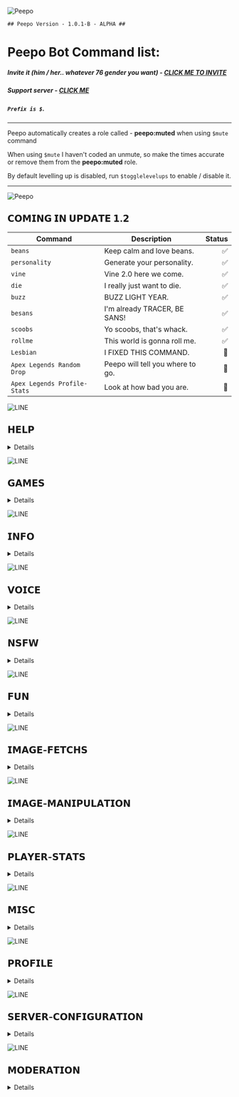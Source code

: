 ![Peepo](https://media3.giphy.com/media/ZhHC3DGCUwVi0/giphy.gif "Meme bot")

`## Peepo Version - 1.0.1-B - ALPHA ##`

# Peepo Bot Command list:
##### Invite it (him / her.. whatever 76 gender you want) - [CLICK ME TO INVITE](https://discordapp.com/api/oauth2/authorize?client_id=498307423342166026&permissions=8&scope=bot)
##### Support server - [CLICK ME](https://discord.gg/ZCjrs9Z)
##### `Prefix is $`.
____

Peepo automatically creates a role called - **peepo:muted** when using `$mute` command

When using `$mute` I haven't coded an unmute, so make the times accurate or remove them from the **peepo:muted** role.

By default levelling up is disabled, run `$togglelevelups` to enable / disable it.

____

![Peepo](https://media.discordapp.net/attachments/470917386258874368/526976260681891841/roadmap.png?width=634&height=334 "oh god")

## 𝗖𝗢𝗠𝗜𝗡𝗚 𝗜𝗡 𝗨𝗣𝗗𝗔𝗧𝗘 𝟭.𝟮

 
| Command  | Description | Status | 
| ------------- | ------------- | -------------: | 
| `beans` | Keep calm and love beans. | ✅ |
| `personality` | Generate your personality. | ✅ |
| `vine` | Vine 2.0 here we come. | ✅ |
| `die` | I really just want to die. | ✅ |
| `buzz` | BUZZ LIGHT YEAR. | ✅ |
| `besans` | I'm already TRACER, BE SANS! | ✅ |
| `scoobs` | Yo scoobs, that's whack. | ✅ |
| `rollme` | This world is gonna roll me. | ✅ |
| `Lesbian` | I FIXED THIS COMMAND. | 🔞 |
| `Apex Legends Random Drop` | Peepo will tell you where to go. | 🚧 |
| `Apex Legends Profile-Stats` | Look at how bad you are. | 🚧 |
 


![LINE](https://kathleenhalme.com/images/dividers-transparent-simple-1.png)    

## 𝗛𝗘𝗟𝗣

<details>

| Command  | Description | Status | 
| ------------- | ------------- | -------------: |
| BugReport | Send a bug report directly to my designated channel. | ✅ | 
| Changelog  | Get the latest information on the current build, and what's changed. | ✅ | 
| Commands  | Have an advanced embed showing all commands  | ✅ |
| Help       | Shows help on the specified command.   | ✅ | 
| Suggest | Send a suggestion report directly to my designated channel.| ✅ |

</details>

![LINE](https://kathleenhalme.com/images/dividers-transparent-simple-1.png)    

## 𝗚𝗔𝗠𝗘𝗦

<details>

| Command  | Description | Status | 
| ------------- | ------------- | -------------: |
| BetRoll | Bet Peepo Cookies on prediction of the outcome of rolling a dice. | ✅ | 
| Slots  | Spins the reels of the slot machine and shows you the result. (*Pointless really*) | ✅ | 
| ThisOrThat  | Asks a this or that question.  | ✅ | 
| WouldYouRather | Asks a would you rather question.  | ✅ | 

</details>

![LINE](https://kathleenhalme.com/images/dividers-transparent-simple-1.png)    

## 𝗜𝗡𝗙𝗢

<details>

| Command  | Description | Status | 
| ------------- | ------------- | -------------: |
| Avatar  | Shows avatar of a specified user of your Discord server. | ✅ | 
| ChannelInfo       | Shows information of a specified text or voice channel of your Discord server.   | ✅ | 
| InRole  | 	Shows members that have a specified role in your Discord server. | ✅ | 
| Live    | Shows the list of users in your Discord server who are currently streaming. | ✅ | 
| Ping   | 	Shows the response time and average WebSocket ping of Peepo. | ✅ | 
| RoleInfo | Shows various information on a specific role. | ✅ | 
| Roles  | 	Shows all roles and their ID'S | ✅ | 
| ServerInfo  | 	Shows information of the Discord server. | ✅ | 
| Stats | 	Shows detailed stats and info of Peepo | ✅ | 
| TopGames | Shows information of what the most top player games are within the discord server (*Resets after Peepo restarts*) | ✅ | 
| Twitch  | 	Shows information of a live twitch channel. | ✅ | 
| UserInfo  | Shows information of a specified user of your Discord server. | ✅ | 
| UserLookup   | 	Fetches basic information of a user from Discord. | ✅ | 

</details>

![LINE](https://kathleenhalme.com/images/dividers-transparent-simple-1.png)    

## 𝗩𝗢𝗜𝗖𝗘

<details>

| Command  | Description | Status | 
| ------------- | ------------- | -------------: |
| Airhorn | Plays an airhorn in a voice channel. How to annoy everyone 101. | ✅ | 
| BuildaWall  | Plays a trump remix of building a wall. | ✅ | 
| Cyka   | Plays CYKA BLYAT HARDCORE BASS. | ✅ | 
| FBI | Plays "FBI OPEN UP" meme.| ✅ | 
| Fuckhumanity | Plays a song about fucking all of humanity | ✅ | 
| Gimmehentai | Plays a song about wanting your own hentai girl |  ✅ | 
| ManTits   | Plays a sad song about having man-tits. | ✅ | 
| Steppin  | Plays Spongebob steppin' on a beach. | ✅ | 
| Thot | Plays "**BE GONE THOT**": | ✅ | 
| ZING | Plays.. Well. Play it. I won't share this one. | ✅ | 

</details>

![LINE](https://kathleenhalme.com/images/dividers-transparent-simple-1.png)    


 
## 𝗡𝗦𝗙𝗪

<details>
 
| Command  | Description | Status | 
| ------------- | ------------- | -------------: |
| 4Kporn | Obtains a random HIGH QUALITY IMAGE of porn. (*Hello Quality? I'd like to invest in 8K some time.*) | ✅ | 
| Asian | Obtains a random image of an Asian. (*I won't judge you.*) | ✅ | 
| Ass  | Obtains a random image of Ass. (*Hello right hand, it's me*) | ✅ | 
| Bdsm | Obtains a random image of BDSM / Bondage. (*Well. Rope me dead.*) | ✅ | 
| Blowjob | Obtains a random image/gif of a girl giving a Blowjob. (*It's a job to blow air? Wow.*) | ✅ | 
| Boobs | Obtains a random image of Boobs. (*Hello right hand, it's me*) | ✅ | 
| Cameltoe | Obtains a random image of a Cameltoe. (*Hey, did you steal that toe from the camel? Give it back.*) | ✅ | 
| Cosplay  | Obtains a random image of a sexc Cosplayer.(*Hello Favourite Video game? I'm going to exploit you.*) | ✅ | 
| Cum | Obtains a random image/gif of a girl receiving cum. (*What a sticky situation.*) | ✅ | 
| Creampie | Obtains a random image/gif of a girl receiving a creampie. (*Oh my god. I love Cream pie. Buy me some.*) | ✅ | 
| Futanari  | Obtains a random image of a dick.. on a girl? (*Hello Mum, I'm scared.*) | ✅ | 
| Grool  | Obtains a random image of Grool. (*Hello right hand, it's me*) | ✅ | 
| Hentai  | Obtains a random image/gif of..*sigh*..Hentai.. from an API. (*Hello Police? I'd like to report a crime.*) | ✅ | 
| Lesbian  | Obtains a random image of Lesbians. (*Hello gay friends, I support you.*) | ✅ | 
| PornGif  | Obtains a random gif of a pornographic environment. (*Hello Technology? I'd like to thank you.*) | ✅ | 
| Tentai  | Obtains a random image of Tentacle Porn. (*Hello OCTUSPUS POLICE?! I'M REPORTING ILLEGAL SHIT.*) | ✅ | 
| Titfuck | Obtains a random image/gif of tit-fucking. (*Why?*) | ✅ | 
| Vagina  | Obtains a random image of a Vagina. (*Hello both hands. It's me. Ya boy.*) | ✅ | 

</details>

![LINE](https://kathleenhalme.com/images/dividers-transparent-simple-1.png)    

## 𝗙𝗨𝗡

<details>

| Command  | Description | Status | 
| ------------- | ------------- | -------------: |
| BeLikeBill |    Send a "be like bill meme" to make you feel morally superior to others. | ✅ | 
| BlockText | Sends the given text as text emojis. | ✅ | 
| Christmas | Advent-Calendar, runs from 1st to 24th of December. Get yourself a gift daily. 120+ possibilities. | ✅ | 
| Clapify | I 👏 want 👏 more 👏 cake | ✅ | 
| Compliment | Compliment a user, since you couldn't think of one yourself. | ✅ | 
| Dicksize | Ever wondered what you size up to another user? Now's the chance. | ✅ | 
| FidgetSpinner   |   Fuck me why did I even add this, kill myself. | ✅ | 
| Fortune  | Tells you your fortune... from a fortune cookie. Neat. | ✅ | 
| Insult | Hey you. *Yeah you.* Go fuck yourself. |  ✅ | 
| Pickup    | Got the hots for a girl and don't know what to say? You added me to your server. I'm basically your wingman now. | ✅ | 
| Punch  |    Start a fight! Punch a god damn user. | ✅ | 
| Ship      |   Combines two or more mentioned user's names. | ✅ | 
| Skyrim | I use to write full descriptions until I took an arr-- | ✅ | 
| Slap   |   User being a bitch? Slap them back into place. | ✅ | 
| Vaporwave | ＴＨＩＳ ＩＳ ＣＯＯＬ| ✅ | 

</details>
 
![LINE](https://kathleenhalme.com/images/dividers-transparent-simple-1.png)    

## 𝗜𝗠𝗔𝗚𝗘-𝗙𝗘𝗧𝗖𝗛𝗦

<details>

| Command  | Description | Status | 
| ------------- | ------------- | -------------: |
| Bunny | Fetch a bunny. | ✅ | 
| Cat   | Fetch a kitty. | ✅ | 
| Dog  | Fetch a cute woofer. | ✅ | 
| Duck | Fetch a quacker. | ✅ | 
| Fox | Fetch a fox. |  ✅ | 
| Meme | Fetch a dank meme. | ✅ | 

</details>
 
![LINE](https://kathleenhalme.com/images/dividers-transparent-simple-1.png)    

## 𝗜𝗠𝗔𝗚𝗘-𝗠𝗔𝗡𝗜𝗣𝗨𝗟𝗔𝗧𝗜𝗢𝗡

<details>

| Command  | Description | Status | 
| ------------- | ------------- | -------------: |
| Achievement   | Generate a shitty minecraft achievement. *I'll provide one when you die as well* | ✅ | 
| Beautiful  | Wanna show a user they're beautiful? Go on then. | ✅ | 
| Bobross   | [RIP BOBROSS] Man, let him paint you. Or someone else.  | ✅ | 
| Changemymind   | Change my mind on something, I dare you. I fucking DOUBLE DARE YOU. | ✅ | 
| Clyde  | Mock up some text from the default Discord Bot. | ✅ | 
| Confused  | Be confused. You're confusing. Send it. | ✅ | 
| Cowsay | The Cow says -- MOOOOO**VEEEEEE BIIITCH** | ✅ | 
| Facepalm | Hey did that user say some dumb shit? Facepalm it! | ✅ | 
| Garbage | Show everyone who's garbage. Show em'.. Show em' yourself. you piece of shit. | ✅ | 
| Hates | Show everyone the 4 things you hate the most | ✅ |  
| Jpeg | JPEG quality a url photo. | ✅ |  
| Magik | MAGIK quality a url photo. | ✅ | 
| Gay | Hey, support the gays. Show the support. Colour that avatar. | ✅ | 
| Sniper | That TF2 sniper is FUCKING terrified of you. | ✅ | 
| Triggered | **T R I G G E R E D**.gif | ✅ |  
| Tweet | Mock up text from any twitter name. [RealDonaldTrump](https://twitter.com/realDonaldTrump?ref_src=twsrc%5Egoogle%7Ctwcamp%5Eserp%7Ctwgr%5Eauthor) I'm coming for you. | ✅ | 
| VaultBoy | I've always wanted to be a Fallout survivor | ✅ |  
| VirtualReality | This is so realistic. I wanna cry | ✅ | 

</details>

![LINE](https://kathleenhalme.com/images/dividers-transparent-simple-1.png)    

## 𝗣𝗟𝗔𝗬𝗘𝗥-𝗦𝗧𝗔𝗧𝗦

<details>

| Command  | Description | Status | 
| ------------- | ------------- | -------------: |
| Destiny2     |  Get stats of any Destiny2 player. | ✅ | 
| Fortnite     |   Get stats of any Fortnite player. | ✅ | 
| Overwatch     |   Get stats of any Overwatch player. | ✅ | 
| Rainbow6     |   Get stats of any Rainbow Six player. | ✅ | 

*Adding new ones soon. Some API'S were removed*

</details>

![LINE](https://kathleenhalme.com/images/dividers-transparent-simple-1.png)    

## 𝗠𝗜𝗦𝗖

<details>

| Command  | Description | Status | 
| ------------- | ------------- | -------------: |
| EndPoll      |  Ends a poll and shows the results. (*if any*)| ✅ | 
| IAm     |   Adds yourself to a 'Self-Assignable Role' if the server has any. | ✅ | 
| IAmNot     |   Removes yourself from a 'Self-Assignable Role'. | ✅ | 
| Leaderboard     |  Show's a Leaderboard of who's got the most XP and such within the server. | ✅ | 
| Poll     |   Create a poll with 2 options and set a time (*Default time if not provided is 60 minutes*) | ✅ | 
| PollStats     |   Get information on a poll that is running. | ✅ | 
| Shop `Server_Admin`    |   Set up a Shop for users to purchase virtual items with their Peepo Cookies. | ✅ | 

</details>

![LINE](https://kathleenhalme.com/images/dividers-transparent-simple-1.png)    

## 𝗣𝗥𝗢𝗙𝗜𝗟𝗘

<details>

| Command  | Description | Status | 
| ------------- | ------------- | -------------: |
| Buy     |  Buy items from the Server's Shop. | ✅ | 
| Daily     |   Claim your daily Peepo Cookies. | ✅ | 
| Karma    |   Give Karma to user's within the Discord Server (*Basically Reputation. Removing in the future.*) | ✅ | 
| Level     |   Shows your level and the amount of XP (Experience points) remaining for next level. (*Removing in future*) | ✅ | 
| MyItems     |   Shows what items you've bought from the Server's Shop. | ✅ | 
| PeepoCookies     |   Show's the amount of Peepo Cookies you or anyone has. | ✅ | 
| Profile     |   Show's yours / anyone's Profile within that Discord Server and a bit of information on it. | ✅ | 
| Rank     |   Shows yours / anyone's rank within the Discord Server. (*Removing in future*) | ✅ | 
| SetBio     |   Set your Bio for your `$profile` so anyoen can view. | ✅ | 
| SetBirthDate     |   Set your Birthdate for your `$profile` so anyone can view. | ✅ | 

</details>

![LINE](https://kathleenhalme.com/images/dividers-transparent-simple-1.png)    

## 𝗦𝗘𝗥𝗩𝗘𝗥-𝗖𝗢𝗡𝗙𝗜𝗚𝗨𝗥𝗔𝗧𝗜𝗢𝗡

<details>

| Command  | Description | Status | 
| ------------- | ------------- | -------------: |
| Asar `Server_Admin` | Add a role to the "Self Assignable Role" list. | ✅ | 
| Disablecommand `Server_Admin` | Disable a specific Peepo command for all use. | ✅ | 
| Enablecommand `Server_Admin` | Enable a specific Peepo command for all use. | ✅ | 
| Give   | Give a user of your choosing some Peepo Cookies. | ✅ | 
| GiveXP `Server_Owner`   | Give a user of your choosing XP (Experience points) | ✅ | 
| LevelUpMessage `Server_Admin`| Enable / Disable level up messages for when a user level's up. |  ✅ | 
| LevelUpRole `Server_Admin`  | Enable / Disable an automatic role users are placed in when they level up. | ✅ | 
| Lsar  `Server_Admin` | List the "Self Assignable Role" list. | ✅ | 
| MembersOnly `Server_Admin` | Disable Peepo from being used from users without a role. | ✅ | 
| ModLog   `Server_Admin` | Shows various Moderation (*Audit*) logs. (*Pointless, view your Audit log*.) | ✅ | 
| Rsar    `Server_Admin`| Remove a role from the "Self Assignable Role" list. | ✅ | 
| ReportChannel  `Server_Admin`| Set a specific channel designated for users that use the `$report` command. |✅ | 
| ResetModerationLogs    `Server_Admin`| Resets the Mod-Log back to 1. | ✅ | 
| RoleStore | View the Role Store on what you can buy with the virtual currency (PC - Peepo Cookies) | ✅ | 
| SellRole   `Server_Admin`| Sell a Role so those with the right amount of PC can buy that specific role. | ✅ | 
| ServerSettings  | Shows various moderation settings on what's been toggled and what hasn't been. | ✅ | 
| StreamerRole `Server_Admin`| Make a specific role the "Streamer Role" so when a user starts streaming, he's automatically placed there. | ✅ | 
| Streamers `Server_Admin`  | Adds / removes / displays the list of streamers followed by the server to get notified when they are live. | ✅ | 
| Take `Server_Admin`  | Take any amount of (PC - Peepo Cookies) from a user. | ✅ | 
| ToggleLevelUps `Server_Owner` | Enable / Disable levelling up within your server. (*By default this is **OFF***) | ✅ | 
| TogglePeepo `Server_Owner` | Enable / Disable Peepo within your server. (*This includes all modules + commands*) |  ✅ | 

</details>

![LINE](https://kathleenhalme.com/images/dividers-transparent-simple-1.png)    

## 𝗠𝗢𝗗𝗘𝗥𝗔𝗧𝗜𝗢𝗡

<details>

| Command  | Description | Status | 
| ------------- | ------------- | -------------: |
| Ban  | Bans the specified user from your Discord server and removes 7 days of their message history. | ✅ | 
| Case | Fetches any moderation action, that's placed within the moderation log channel. | ✅ |  
| Clear    | Deletes a bulk of specified messages from a text channel of your Discord server. | ✅ | 
| ClearWarn  | Clears all warnings from the given user. | ✅ | 
| Kick   | Kicks the specified user from your Discord server. | ✅ | 
| ListWarns  | 	Lists all the warned users of your Discord Server. | ✅ | 
| Lockdown | Lockdown whatever channel this command is used in for a specific amount of time (*Sad face. No more porn gifs*) | ✅ |  
| Mute  | Mute a specific user for a certain period of time. | ✅ |  
| Report | Report a user to the Discord's server's appropriate user's.  | ✅ | 
| SoftBan  | Bans & unbans the specified user, immediately, from your Discord server and removes 7 days of their message history. | ✅ | 
| UnBan  | You know what this does. | ✅ | 
| Warn   | Warns the specified user. If three warns are given, some action, created by the warnAction command, is taken. | ✅ | 
| WarnAction  | Sets the warn action for the server {*Used for above command*}. | ✅ | 

</details>
